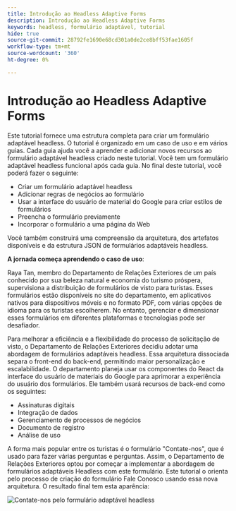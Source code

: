 ```yaml
---
title: Introdução ao Headless Adaptive Forms
description: Introdução ao Headless Adaptive Forms
keywords: headless, formulário adaptável, tutorial
hide: true
source-git-commit: 28792fe1690e68cd301a0de2ce8bff53fae1605f
workflow-type: tm+mt
source-wordcount: '360'
ht-degree: 0%

---
```



# Introdução ao Headless Adaptive Forms

Este tutorial fornece uma estrutura completa para criar um formulário adaptável headless. O tutorial é organizado em um caso de uso e em vários guias. Cada guia ajuda você a aprender e adicionar novos recursos ao formulário adaptável headless criado neste tutorial. Você tem um formulário adaptável headless funcional após cada guia. No final deste tutorial, você poderá fazer o seguinte:

* Criar um formulário adaptável headless
* Adicionar regras de negócios ao formulário
* Usar a interface do usuário de material do Google para criar estilos de formulários
* Preencha o formulário previamente
* Incorporar o formulário a uma página da Web

Você também construirá uma compreensão da arquitetura, dos artefatos disponíveis e da estrutura JSON de formulários adaptáveis headless.

**A jornada começa aprendendo o caso de uso**:

Raya Tan, membro do Departamento de Relações Exteriores de um país conhecido por sua beleza natural e economia do turismo próspera, supervisiona a distribuição de formulários de visto para turistas. Esses formulários estão disponíveis no site do departamento, em aplicativos nativos para dispositivos móveis e no formato PDF, com várias opções de idioma para os turistas escolherem. No entanto, gerenciar e dimensionar esses formulários em diferentes plataformas e tecnologias pode ser desafiador.

Para melhorar a eficiência e a flexibilidade do processo de solicitação de visto, o Departamento de Relações Exteriores decidiu adotar uma abordagem de formulários adaptáveis headless. Essa arquitetura dissociada separa o front-end do back-end, permitindo maior personalização e escalabilidade. O departamento planeja usar os componentes do React da interface do usuário de materiais do Google para aprimorar a experiência do usuário dos formulários. Ele também usará recursos de back-end como os seguintes:

* Assinaturas digitais
* Integração de dados
* Gerenciamento de processos de negócios
* Documento de registro
* Análise de uso

A forma mais popular entre os turistas é o formulário &quot;Contate-nos&quot;, que é usado para fazer várias perguntas e perguntas. Assim, o Departamento de Relações Exteriores optou por começar a implementar a abordagem de formulários adaptáveis Headless com este formulário. Este tutorial o orienta pelo processo de criação do formulário Fale Conosco usando essa nova arquitetura. O resultado final tem esta aparência:

![Contate-nos pelo formulário adaptável headless](assets/contact-us-headless-adaptive-forms.png)